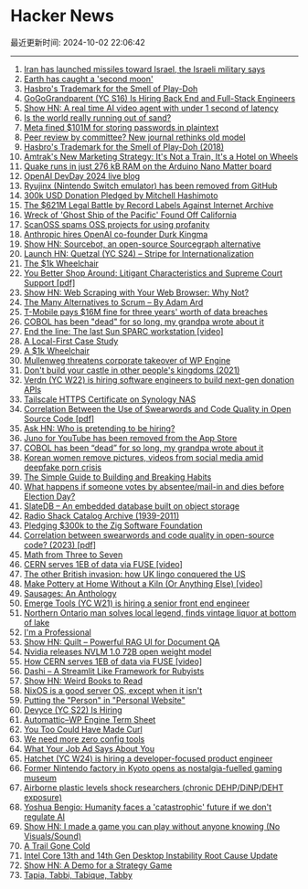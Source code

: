 # Hacker News

最近更新时间: 2024-10-02 22:06:42

--- 
1. [Iran has launched missiles toward Israel, the Israeli military says](https://www.cnn.com/world/live-news/israel-lebanon-war-hezbollah-10-1-24-intl-hnk/index.html) 
2. [Earth has caught a 'second moon'](https://www.space.com/earth-will-capture-second-moon-sept-2024) 
3. [Hasbro's Trademark for the Smell of Play-Doh](https://tmog.uspto.gov/#/issueDate=2018-05-15&serialNumber=87335817) 
4. [GoGoGrandparent (YC S16) Is Hiring Back End and Full-Stack Engineers](https://news.ycombinator.com/item?id=41711092) 
5. [Show HN: A real time AI video agent with under 1 second of latency](https://news.ycombinator.com/item?id=41710227) 
6. [Is the world really running out of sand?](https://practical.engineering/blog/2024/10/1/is-the-world-really-running-out-of-sand) 
7. [Meta fined $101M for storing passwords in plaintext](https://therecord.media/meta-unprotected-passwords-fine-gdpr) 
8. [Peer review by committee? New journal rethinks old model](https://www.nature.com/articles/d41586-024-03039-4) 
9. [Hasbro's Trademark for the Smell of Play-Doh (2018)](https://tmog.uspto.gov/#/issueDate=2018-05-15&serialNumber=87335817) 
10. [Amtrak's New Marketing Strategy: It's Not a Train, It's a Hotel on Wheels](https://www.wsj.com/articles/amtraks-new-marketing-strategy-its-not-a-train-its-a-hotel-on-wheels-aef63302) 
11. [Quake runs in just 276 kB RAM on the Arduino Nano Matter board](https://community.silabs.com/s/share/a5UVm000000Vi1ZMAS/quake-ported-to-arduino-nano-matter-and-sparkfun-thing-plus-matter-boards?language=en_US) 
12. [OpenAI DevDay 2024 live blog](https://simonwillison.net/2024/Oct/1/openai-devday-2024-live-blog/) 
13. [Ryujinx (Nintendo Switch emulator) has been removed from GitHub](https://github.com/Ryujinx/Ryujinx) 
14. [300k USD Donation Pledged by Mitchell Hashimoto](https://ziglang.org/news/300k-from-mitchellh/) 
15. [The $621M Legal Battle by Record Labels Against Internet Archive](https://www.rollingstone.com/music/music-features/internet-archive-major-label-music-lawsuit-1235105273/) 
16. [Wreck of 'Ghost Ship of the Pacific' Found Off California](https://www.nytimes.com/2024/10/01/science/shipwreck-ghost-ship-pacific-drones.html) 
17. [ScanOSS spams OSS projects for using profanity](https://github.com/scanoss/purl2cpe/issues/24) 
18. [Anthropic hires OpenAI co-founder Durk Kingma](https://techcrunch.com/2024/10/01/anthropic-hires-openai-co-founder-durk-kingma/) 
19. [Show HN: Sourcebot, an open-source Sourcegraph alternative](https://github.com/sourcebot-dev/sourcebot) 
20. [Launch HN: Quetzal (YC S24) – Stripe for Internationalization](https://news.ycombinator.com/item?id=41712020) 
21. [The $1k Wheelchair](https://newmobility.com/not-a-wheelchair/) 
22. [You Better Shop Around: Litigant Characteristics and Supreme Court Support [pdf]](https://elizabethalane.com/wp-content/uploads/2024/08/d08a8-shoparound20240514.pdf) 
23. [Show HN: Web Scraping with Your Web Browser: Why Not?](https://8chananon.github.io/tut/scraping1.html) 
24. [The Many Alternatives to Scrum – By Adam Ard](https://rethinkingsoftware.substack.com/p/the-many-alternatives-to-scrum) 
25. [T-Mobile pays $16M fine for three years' worth of data breaches](https://arstechnica.com/tech-policy/2024/10/t-mobile-pays-16-million-fine-for-three-years-worth-of-data-breaches/) 
26. [COBOL has been "dead" for so long, my grandpa wrote about it](https://wumpus-cave.net/post/2024/10/2024-10-01-death-of-cobol/index.html) 
27. [End the line: The last Sun SPARC workstation [video]](https://www.youtube.com/watch?v=O3iUmhkP10k) 
28. [A Local-First Case Study](https://jakelazaroff.com/words/a-local-first-case-study/) 
29. [A $1k Wheelchair](https://newmobility.com/not-a-wheelchair/) 
30. [Mullenweg threatens corporate takeover of WP Engine](https://www.therepository.email/mullenweg-threatens-corporate-takeover-of-wp-engine) 
31. [Don't build your castle in other people's kingdoms (2021)](https://howtomarketagame.com/2021/11/01/dont-build-your-castle-in-other-peoples-kingdoms/) 
32. [Verdn (YC W22) is hiring software engineers to build next-gen donation APIs](https://www.ycombinator.com/companies/verdn/jobs/aGevsKd-full-stack-engineer) 
33. [Tailscale HTTPS Certificate on Synology NAS](https://sim642.eu/blog/2024/08/11/tailscale-https-certificate-on-synology-nas/) 
34. [Correlation Between the Use of Swearwords and Code Quality in Open Source Code [pdf]](https://cme.h-its.org/exelixis/pubs/JanThesis.pdf) 
35. [Ask HN: Who is pretending to be hiring?](https://news.ycombinator.com/item?id=41714672) 
36. [Juno for YouTube has been removed from the App Store](https://christianselig.com/2024/10/juno-removed/) 
37. [COBOL has been “dead” for so long, my grandpa wrote about it](https://wumpus-cave.net/post/2024/10/2024-10-01-death-of-cobol/index.html) 
38. [Korean women remove pictures, videos from social media amid deepfake porn crisis](https://www.channelnewsasia.com/east-asia/south-korea-criminalise-deepfake-porn-protests-4642616) 
39. [The Simple Guide to Building and Breaking Habits](https://alexy.tech/posts/the-simple-guide-to-building-and-breaking-habits/) 
40. [What happens if someone votes by absentee/mail-in and dies before Election Day?](https://ballotpedia.org/What_happens_if_someone_votes_by_absentee/mail-in_ballot_and_dies_before_Election_Day%3F_(2024)) 
41. [SlateDB – An embedded database built on object storage](https://slatedb.io/) 
42. [Radio Shack Catalog Archive (1939-2011)](https://www.radioshackcatalogs.com/?_hsenc=p2ANqtz-9H5PQMgh6cUobaKL8FZ3-Ib1lk2jXz-BBrutnvv14LwcLObCTepV_IHs6nj83QW1bzJZzkyQpOm2OVPZbBmOmtzIMoRw&_hsmi=327012423) 
43. [Pledging $300k to the Zig Software Foundation](https://mitchellh.com/writing/zig-donation) 
44. [Correlation between swearwords and code quality in open-source code? (2023) [pdf]](https://cme.h-its.org/exelixis/pubs/JanThesis.pdf) 
45. [Math from Three to Seven](https://www.thepsmiths.com/p/review-math-from-three-to-seven-by) 
46. [CERN serves 1EB of data via FUSE [video]](https://kernel-recipes.org/en/2024/schedule/how-cern-serves-1eb-of-data-via-fuse/) 
47. [The other British invasion: how UK lingo conquered the US](https://www.theguardian.com/science/2024/sep/26/other-british-invasion-how-uk-language-conquered-the-us) 
48. [Make Pottery at Home Without a Kiln (Or Anything Else) [video]](https://www.youtube.com/watch?v=VaX1iOyKsB0) 
49. [Sausages: An Anthology](https://thelionandunicorn.wordpress.com/2024/09/25/sausages-an-anthology/) 
50. [Emerge Tools (YC W21) is hiring a senior front end engineer](https://www.emergetools.com/careers/jobs/senior-frontend-engineer) 
51. [Northern Ontario man solves local legend, finds vintage liquor at bottom of lake](https://www.cbc.ca/news/canada/sudbury/larder-lake-local-legend-sunken-taxi-vintage-liquor-1.7332124) 
52. [I'm a Professional](https://daniel.haxx.se/blog/2024/10/02/im-a-professional/) 
53. [Show HN: Quilt – Powerful RAG UI for Document QA](https://quilt.fly.dev/) 
54. [Nvidia releases NVLM 1.0 72B open weight model](https://huggingface.co/nvidia/NVLM-D-72B) 
55. [How CERN serves 1EB of data via FUSE [video]](https://kernel-recipes.org/en/2024/schedule/how-cern-serves-1eb-of-data-via-fuse/) 
56. [Dashi – A Streamlit Like Framework for Rubyists](https://thedayisntgray.github.io/now/2024/10/01/dashi-preview/) 
57. [Show HN: Weird Books to Read](https://bizarrebookshelf.com/) 
58. [NixOS is a good server OS, except when it isn't](https://sidhion.com/blog/posts/nixos_server_issues/) 
59. [Putting the "Person" in "Personal Website"](https://blog.jim-nielsen.com/2024/person-in-personal-website/) 
60. [Devyce (YC S22) Is Hiring](https://www.ycombinator.com/companies/devyce/jobs/07JsyBp-senior-business-development-manager) 
61. [Automattic–WP Engine Term Sheet](https://automattic.com/2024/10/01/wpe-terms/) 
62. [You Too Could Have Made Curl](https://daniel.haxx.se/blog/2024/02/06/fosdem-2024-you-too-could-have-made-curl/) 
63. [We need more zero config tools](https://arne.me/blog/we-need-more-zero-config-tools) 
64. [What Your Job Ad Says About You](https://www.talentstuff.com/blog/what-your-job-ad-says-about-you) 
65. [Hatchet (YC W24) is hiring a developer-focused product engineer](https://www.ycombinator.com/companies/hatchet-2/jobs/eopXhc4-product-engineer) 
66. [Former Nintendo factory in Kyoto opens as nostalgia-fuelled gaming museum](https://www.theguardian.com/games/2024/oct/02/former-nintendo-factory-in-kyoto-opens-as-nostalgia-fuelled-gaming-museum) 
67. [Airborne plastic levels shock researchers (chronic DEHP/DiNP/DEHT exposure)](https://news.ucr.edu/articles/2024/10/01/airborne-plastic-chemical-levels-shock-researchers) 
68. [Yoshua Bengio: Humanity faces a 'catastrophic' future if we don't regulate AI](https://www.livescience.com/technology/artificial-intelligence/people-always-say-these-risks-are-science-fiction-but-they-re-not-godfather-of-ai-yoshua-bengio-on-the-risks-of-machine-intelligence-to-humanity) 
69. [Show HN: I made a game you can play without anyone knowing (No Visuals/Sound)](https://apps.apple.com/us/app/tik/id6720712299) 
70. [A Trail Gone Cold](https://www.damninteresting.com/a-trail-gone-cold/) 
71. [Intel Core 13th and 14th Gen Desktop Instability Root Cause Update](https://community.intel.com/t5/Blogs/Tech-Innovation/Client/Intel-Core-13th-and-14th-Gen-Desktop-Instability-Root-Cause/post/1633239) 
72. [Show HN: A Demo for a Strategy Game](https://store.steampowered.com/app/2389320/Fall_of_an_Empire_Demo/) 
73. [Tapia, Tabbi, Tabique, Tabby](https://placesjournal.org/article/tabby-concrete-black-indigenous-history/) 
